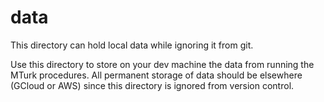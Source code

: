 data
====
This directory can hold local data while ignoring it from git.

Use this directory to store on your dev machine the data from running
the MTurk procedures. All permanent storage of data should be elsewhere
(GCloud or AWS) since this directory is ignored from version control.
